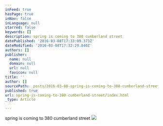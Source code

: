 ```yaml
---
inFeed: true
hasPage: true
inNav: false
inLanguage: null
starred: false
keywords: []
description: spring is coming to 380 cumberland street
datePublished: '2016-03-08T17:33:09.373Z'
dateModified: '2016-03-08T17:32:29.840Z'
authors: []
publisher:
  name: null
  domain: null
  url: null
  favicon: null
title: ''
author: []
sourcePath: _posts/2016-03-08-spring-is-coming-to-380-cumberland-street.md
published: true
url: spring-is-coming-to-380-cumberland-street/index.html
_type: Article

---
```

spring is coming to 380 cumberland street
![](https://the-grid-user-content.s3-us-west-2.amazonaws.com/ca754d50-a435-48df-a62f-85041deb9956.jpg)